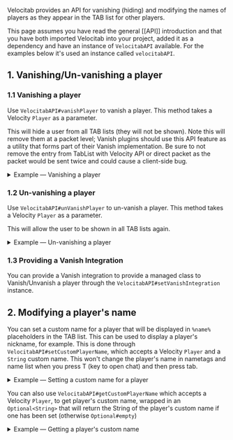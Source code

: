 Velocitab provides an API for vanishing (hiding) and modifying the names of players as they appear in the TAB list for other players.

This page assumes you have read the general [[API]] introduction and that you have both imported Velocitab into your project, added it as a dependency and have an instance of `VelocitabAPI` available. For the examples below it's used an instance called `velocitabAPI`.

## 1. Vanishing/Un-vanishing a player

### 1.1 Vanishing a player
Use `VelocitabAPI#vanishPlayer` to vanish a player. This method takes a Velocity `Player` as a parameter.

This will hide a user from all TAB lists (they will not be shown). Note this will remove them at a packet level; Vanish plugins should use this API feature as a utility that forms part of their Vanish implementation.
Be sure to not remove the entry from TabList with Velocity API or direct packet as the packet would be sent twice and could cause a client-side bug.

<details>
<summary>Example &mdash; Vanishing a player</summary>

```java
// Vanishing a proxy Player
velocitabAPI.vanishPlayer(player);
```
</details>

### 1.2 Un-vanishing a player
Use `VelocitabAPI#unVanishPlayer` to un-vanish a player. This method takes a Velocity `Player` as a parameter.

This will allow the user to be shown in all TAB lists again.

<details>
<summary>Example &mdash; Un-vanishing a player</summary>

```java
// Un-vanishing a proxy Player
velocitabAPI.unVanishPlayer(player);
```
</details>

### 1.3 Providing a Vanish Integration
You can provide a Vanish integration to provide a managed class to Vanish/Unvanish a player through the `VelocitabAPI#setVanishIntegration` instance.

## 2. Modifying a player's name
You can set a custom name for a player that will be displayed in `%name%` placeholders in the TAB list. This can be used to display a player's nickname, for example. This is done through `VelocitabAPI#setCustomPlayerName`, which accepts a Velocity `Player` and a `String` custom name.
This won't change the player's name in nametags and name list when you press T (key to open chat) and then press tab.

<details>
<summary>Example &mdash; Setting a custom name for a player</summary>

```java
// Setting a custom name for a proxy Player
velocitabAPI.setCustomPlayerName(player, "CustomName");
```
</details>

You can also use `VelocitabAPI#getCustomPlayerName` which accepts a Velocity `Player`, to get player's custom name, wrapped in an `Optional<String>` that will return the String of the player's custom name if one has been set (otherwise `Optional#empty`)

<details>
<summary>Example &mdash; Getting a player's custom name</summary>

```java
// Getting a player's custom name
Optional<String> customName = velocitabAPI.getCustomPlayerName(player);
```
</details>